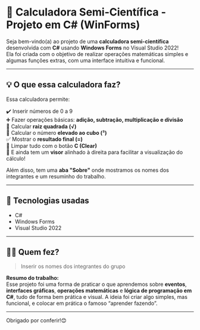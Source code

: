 # 🧮 Calculadora Semi-Científica - Projeto em C# (WinForms)

Seja bem-vindo(a) ao projeto de uma **calculadora semi-científica** desenvolvida com **C#** usando **Windows Forms** no Visual Studio 2022!  
Ela foi criada com o objetivo de realizar operações matemáticas simples e algumas funções extras, com uma interface intuitiva e funcional.

---

## 💡 O que essa calculadora faz?

Essa calculadora permite:

✔️ Inserir números de 0 a 9  
➕ Fazer operações básicas: **adição, subtração, multiplicação e divisão**  
📐 Calcular **raiz quadrada (√)**  
🔢 Calcular o número **elevado ao cubo (³)**  
✅ Mostrar o **resultado final (=)**  
🔄 Limpar tudo com o botão **C (Clear)**  
👀 E ainda tem um **visor** alinhado à direita para facilitar a visualização do cálculo!

Além disso, tem uma **aba "Sobre"** onde mostramos os nomes dos integrantes e um resuminho do trabalho.

---

## 🧰 Tecnologias usadas

- C#
- Windows Forms
- Visual Studio 2022

---

## 👨‍💻 Quem fez?

> Inserir os nomes dos integrantes do grupo


**Resumo do trabalho:**  
Esse projeto foi uma forma de praticar o que aprendemos sobre **eventos**, **interfaces gráficas**, **operações matemáticas** e **lógica de programação em C#**, tudo de forma bem prática e visual. A ideia foi criar algo simples, mas funcional, e colocar em prática o famoso “aprender fazendo”.

---

Obrigado por conferir!😊
